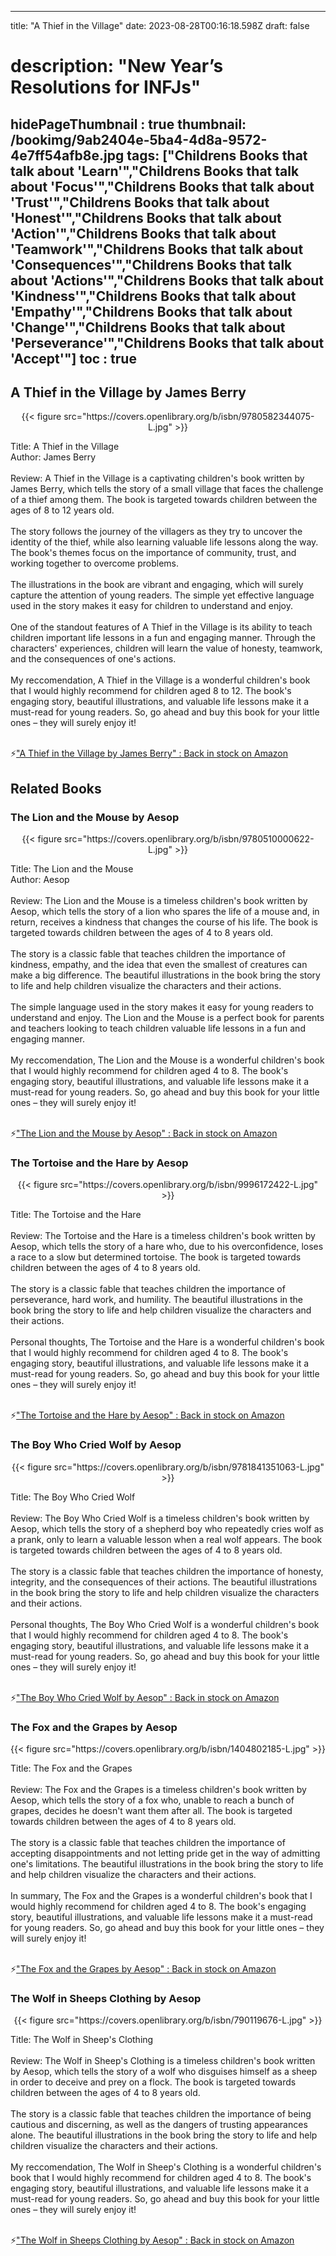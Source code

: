 
---
title: "A Thief in the Village"
date: 2023-08-28T00:16:18.598Z
draft: false
# description: "New Year’s Resolutions for INFJs"
hidePageThumbnail : true
thumbnail: /bookimg/9ab2404e-5ba4-4d8a-9572-4e7ff54afb8e.jpg
tags: ["Childrens Books that talk about 'Learn'","Childrens Books that talk about 'Focus'","Childrens Books that talk about 'Trust'","Childrens Books that talk about 'Honest'","Childrens Books that talk about 'Action'","Childrens Books that talk about 'Teamwork'","Childrens Books that talk about 'Consequences'","Childrens Books that talk about 'Actions'","Childrens Books that talk about 'Kindness'","Childrens Books that talk about 'Empathy'","Childrens Books that talk about 'Change'","Childrens Books that talk about 'Perseverance'","Childrens Books that talk about 'Accept'"]
toc : true
---
## A Thief in the Village by James Berry

<center>
{{< figure src="https://covers.openlibrary.org/b/isbn/9780582344075-L.jpg" >}}
</center>

Title: A Thief in the Village</br>
Author: James Berry</br></br>
Review: A Thief in the Village is a captivating children's book written by James Berry, which tells the story of a small village that faces the challenge of a thief among them. The book is targeted towards children between the ages of 8 to 12 years old.</br></br>
The story follows the journey of the villagers as they try to uncover the identity of the thief, while also learning valuable life lessons along the way. The book's themes focus on the importance of community, trust, and working together to overcome problems.</br></br>
The illustrations in the book are vibrant and engaging, which will surely capture the attention of young readers. The simple yet effective language used in the story makes it easy for children to understand and enjoy.</br></br>
One of the standout features of A Thief in the Village is its ability to teach children important life lessons in a fun and engaging manner. Through the characters' experiences, children will learn the value of honesty, teamwork, and the consequences of one's actions.</br></br>
My reccomendation, A Thief in the Village is a wonderful children's book that I would highly recommend for children aged 8 to 12. The book's engaging story, beautiful illustrations, and valuable life lessons make it a must-read for young readers. So, go ahead and buy this book for your little ones – they will surely enjoy it!</br></br>

<p>⚡<a id="aflink" href="https://www.amazon.com/gp/search?ie=UTF8&tag=klayu00-20&linkCode=ur2&linkId=6639bed89a8ad8dd2705e40644eb43d3&camp=1789&creative=9325&index=books&keywords=A Thief in the Village by James Berry" class="one" target="_blank" title='"A Thief in the Village by James Berry" : Back in stock on Amazon'>"A Thief in the Village by James Berry" : Back in stock on Amazon</a></p>

## Related Books
### The Lion and the Mouse by Aesop
<center>
{{< figure src="https://covers.openlibrary.org/b/isbn/9780510000622-L.jpg" >}}
</center>

Title: The Lion and the Mouse</br>
Author: Aesop</br></br>
Review: The Lion and the Mouse is a timeless children's book written by Aesop, which tells the story of a lion who spares the life of a mouse and, in return, receives a kindness that changes the course of his life. The book is targeted towards children between the ages of 4 to 8 years old.</br></br>
The story is a classic fable that teaches children the importance of kindness, empathy, and the idea that even the smallest of creatures can make a big difference. The beautiful illustrations in the book bring the story to life and help children visualize the characters and their actions.</br></br>
The simple language used in the story makes it easy for young readers to understand and enjoy. The Lion and the Mouse is a perfect book for parents and teachers looking to teach children valuable life lessons in a fun and engaging manner.</br></br>
My reccomendation, The Lion and the Mouse is a wonderful children's book that I would highly recommend for children aged 4 to 8. The book's engaging story, beautiful illustrations, and valuable life lessons make it a must-read for young readers. So, go ahead and buy this book for your little ones – they will surely enjoy it!</br></br>

<p>⚡<a id="aflink" href="https://www.amazon.com/gp/search?ie=UTF8&tag=klayu00-20&linkCode=ur2&linkId=6639bed89a8ad8dd2705e40644eb43d3&camp=1789&creative=9325&index=books&keywords=The Lion and the Mouse by Aesop" class="one" target="_blank" title='"The Lion and the Mouse by Aesop" : Back in stock on Amazon'>"The Lion and the Mouse by Aesop" : Back in stock on Amazon</a></p>

### The Tortoise and the Hare by Aesop
<center>
{{< figure src="https://covers.openlibrary.org/b/isbn/9996172422-L.jpg" >}}
</center>

Title: The Tortoise and the Hare</br></br>
Review: The Tortoise and the Hare is a timeless children's book written by Aesop, which tells the story of a hare who, due to his overconfidence, loses a race to a slow but determined tortoise. The book is targeted towards children between the ages of 4 to 8 years old.</br></br>
The story is a classic fable that teaches children the importance of perseverance, hard work, and humility. The beautiful illustrations in the book bring the story to life and help children visualize the characters and their actions.</br></br>
Personal thoughts, The Tortoise and the Hare is a wonderful children's book that I would highly recommend for children aged 4 to 8. The book's engaging story, beautiful illustrations, and valuable life lessons make it a must-read for young readers. So, go ahead and buy this book for your little ones – they will surely enjoy it!</br></br>

<p>⚡<a id="aflink" href="https://www.amazon.com/gp/search?ie=UTF8&tag=klayu00-20&linkCode=ur2&linkId=6639bed89a8ad8dd2705e40644eb43d3&camp=1789&creative=9325&index=books&keywords=The Tortoise and the Hare by Aesop" class="one" target="_blank" title='"The Tortoise and the Hare by Aesop" : Back in stock on Amazon'>"The Tortoise and the Hare by Aesop" : Back in stock on Amazon</a></p>

### The Boy Who Cried Wolf by Aesop
<center>
{{< figure src="https://covers.openlibrary.org/b/isbn/9781841351063-L.jpg" >}}
</center>

Title: The Boy Who Cried Wolf</br></br>
Review: The Boy Who Cried Wolf is a timeless children's book written by Aesop, which tells the story of a shepherd boy who repeatedly cries wolf as a prank, only to learn a valuable lesson when a real wolf appears. The book is targeted towards children between the ages of 4 to 8 years old.</br></br>
The story is a classic fable that teaches children the importance of honesty, integrity, and the consequences of their actions. The beautiful illustrations in the book bring the story to life and help children visualize the characters and their actions.</br></br>
Personal thoughts, The Boy Who Cried Wolf is a wonderful children's book that I would highly recommend for children aged 4 to 8. The book's engaging story, beautiful illustrations, and valuable life lessons make it a must-read for young readers. So, go ahead and buy this book for your little ones – they will surely enjoy it!</br></br>

<p>⚡<a id="aflink" href="https://www.amazon.com/gp/search?ie=UTF8&tag=klayu00-20&linkCode=ur2&linkId=6639bed89a8ad8dd2705e40644eb43d3&camp=1789&creative=9325&index=books&keywords=The Boy Who Cried Wolf by Aesop" class="one" target="_blank" title='"The Boy Who Cried Wolf by Aesop" : Back in stock on Amazon'>"The Boy Who Cried Wolf by Aesop" : Back in stock on Amazon</a></p>

### The Fox and the Grapes by Aesop
<center>
{{< figure src="https://covers.openlibrary.org/b/isbn/1404802185-L.jpg" >}}
</center>

Title: The Fox and the Grapes</br></br>
Review: The Fox and the Grapes is a timeless children's book written by Aesop, which tells the story of a fox who, unable to reach a bunch of grapes, decides he doesn't want them after all. The book is targeted towards children between the ages of 4 to 8 years old.</br></br>
The story is a classic fable that teaches children the importance of accepting disappointments and not letting pride get in the way of admitting one's limitations. The beautiful illustrations in the book bring the story to life and help children visualize the characters and their actions.</br></br>
In summary, The Fox and the Grapes is a wonderful children's book that I would highly recommend for children aged 4 to 8. The book's engaging story, beautiful illustrations, and valuable life lessons make it a must-read for young readers. So, go ahead and buy this book for your little ones – they will surely enjoy it!</br></br>

<p>⚡<a id="aflink" href="https://www.amazon.com/gp/search?ie=UTF8&tag=klayu00-20&linkCode=ur2&linkId=6639bed89a8ad8dd2705e40644eb43d3&camp=1789&creative=9325&index=books&keywords=The Fox and the Grapes by Aesop" class="one" target="_blank" title='"The Fox and the Grapes by Aesop" : Back in stock on Amazon'>"The Fox and the Grapes by Aesop" : Back in stock on Amazon</a></p>

### The Wolf in Sheeps Clothing by Aesop
<center>
{{< figure src="https://covers.openlibrary.org/b/isbn/790119676-L.jpg" >}}
</center>

Title: The Wolf in Sheep's Clothing</br></br>
Review: The Wolf in Sheep's Clothing is a timeless children's book written by Aesop, which tells the story of a wolf who disguises himself as a sheep in order to deceive and prey on a flock. The book is targeted towards children between the ages of 4 to 8 years old.</br></br>
The story is a classic fable that teaches children the importance of being cautious and discerning, as well as the dangers of trusting appearances alone. The beautiful illustrations in the book bring the story to life and help children visualize the characters and their actions.</br></br>
My reccomendation, The Wolf in Sheep's Clothing is a wonderful children's book that I would highly recommend for children aged 4 to 8. The book's engaging story, beautiful illustrations, and valuable life lessons make it a must-read for young readers. So, go ahead and buy this book for your little ones – they will surely enjoy it!</br></br>

<p>⚡<a id="aflink" href="https://www.amazon.com/gp/search?ie=UTF8&tag=klayu00-20&linkCode=ur2&linkId=6639bed89a8ad8dd2705e40644eb43d3&camp=1789&creative=9325&index=books&keywords=The Wolf in Sheeps Clothing by Aesop" class="one" target="_blank" title='"The Wolf in Sheeps Clothing by Aesop" : Back in stock on Amazon'>"The Wolf in Sheeps Clothing by Aesop" : Back in stock on Amazon</a></p>
